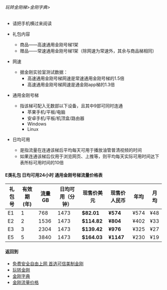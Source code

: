 ###### 玩转金刚梯>金刚字典>

- 请把手机横过来阅读

- 礼包内容
  - 商品——高速通用金刚号梯1架
  - 赠品——常速通用金刚号梯1架（除网速为常速外，其余与商品梯相同）

- 网速
  - 据金刚实验室测试数据：
    - 高速通用金刚号梯网速是常速通用金刚号梯的1.5倍
    - 高速通用金刚号梯网速是通金刚app梯的1.3倍

- 通用金刚号梯
  - 指该梯可配入无数部以下设备，且其中9部可同时连通
    - 苹果手机/平板/电脑
    - 安卓手机/平板/机顶盒/路由器
    - Windows
    - Linux

- 日均可用
  - 是指流量在连通该梯后平均每天可用于播放油管普清视频的时间
  - 如果连通该梯后仅用于浏览网页、上推等，则平均每天实际可用时间达下表所标可用时间的10倍

#### E类礼包 日均可用24小时 通用金刚号梯流量价格表

|礼包号|有效期(年) |流量 GB |日均可用（分钟）|现售价美元|现售价人民币|年均  |月均  |
|--------|------|-------|--------------|------|-------|-----|-----|
| E1 	 |1	|768	| 1473	 | <strong> $82.01	|<strong>¥574 	 |¥574	|¥48	|																	
| E2 	 |2	|1536	| 1473 	 | <strong> $114.82	|<strong>¥804 	 |¥402	|¥33	|																	
| E3 	 |3	|2304	| 1473 	 | <strong> $139.42	|<strong>¥976 	 |¥325	|¥27	|																	
| E5 	 |5	|3840	| 1473 	 | <strong> $164.03	|<strong>¥1147 	 |¥230	|¥19	|																	

#### 返回到
- [免费安全自由上网 首选可信美制金刚](https://github.com/a2zitpro/web/blob/master/%E5%BE%80%E5%90%8E%E7%BF%BB.md)
- [玩转金刚](https://github.com/a2zitpro/web/blob/master/LadderFree/A.md)
- [金刚字典](https://github.com/a2zitpro/web/blob/master/LadderFree/kkDictionary/KKDictionary.md)
- [金刚流量价格](https://github.com/a2zitpro/web/blob/master/LadderFree/kkDictionary/Price/KKDTPrice.md)
